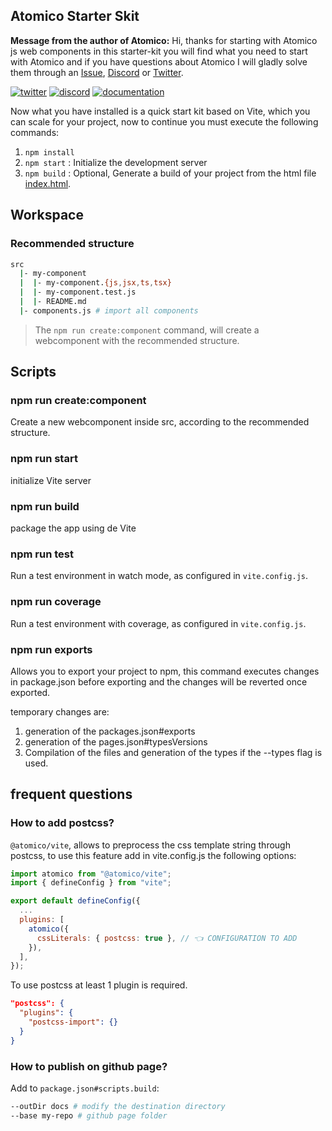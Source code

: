 ## Atomico Starter Skit

**Message from the author of Atomico:** Hi, thanks for starting with Atomico js web components in this starter-kit you will find what you need to start with Atomico and if you have questions about Atomico I will gladly solve them through an [Issue](https://github.com/atomicojs/atomico/issues/new/choose), [Discord](https://discord.gg/7z3rNhmkNE) or [Twitter](https://twitter.com/atomicojs).

[![twitter](https://raw.githubusercontent.com/atomicojs/docs/master/.gitbook/assets/twitter.svg)](https://twitter.com/atomicojs)
[![discord](https://raw.githubusercontent.com/atomicojs/docs/master/.gitbook/assets/discord.svg)](https://discord.gg/7z3rNhmkNE)
[![documentation](https://raw.githubusercontent.com/atomicojs/docs/master/.gitbook/assets/doc-1.svg)](https://atomico.gitbook.io/doc/)

Now what you have installed is a quick start kit based on Vite, which you can scale for your project, now to continue you must execute the following commands:

1. `npm install`
2. `npm start` : Initialize the development server
3. `npm build` : Optional, Generate a build of your project from the html file [index.html](index.html).

## Workspace

### Recommended structure

```bash
src
  |- my-component
  |  |- my-component.{js,jsx,ts,tsx}
  |  |- my-component.test.js
  |  |- README.md
  |- components.js # import all components
```

> The `npm run create:component` command, will create a webcomponent with the recommended structure.

## Scripts

### npm run create:component

Create a new webcomponent inside src, according to the recommended structure.

### npm run start

initialize Vite server

### npm run build

package the app using de Vite

### npm run test

Run a test environment in watch mode, as configured in `vite.config.js`.

### npm run coverage

Run a test environment with coverage, as configured in `vite.config.js`.

### npm run exports

Allows you to export your project to npm, this command executes changes in package.json before exporting and the changes will be reverted once exported.

temporary changes are:

1. generation of the packages.json#exports
2. generation of the pages.json#typesVersions
3. Compilation of the files and generation of the types if the --types flag is used.

## frequent questions

### How to add postcss?

`@atomico/vite`, allows to preprocess the css template string through postcss, to use this feature add in vite.config.js the following options:

```js
import atomico from "@atomico/vite";
import { defineConfig } from "vite";

export default defineConfig({
  ...
  plugins: [
    atomico({
      cssLiterals: { postcss: true }, // 👈 CONFIGURATION TO ADD
    }),
  ],
});
```

To use postcss at least 1 plugin is required.

```json
"postcss": {
  "plugins": {
    "postcss-import": {}
  }
}
```

### How to publish on github page?

Add to `package.json#scripts.build`:

```bash
--outDir docs # modify the destination directory
--base my-repo # github page folder
```
